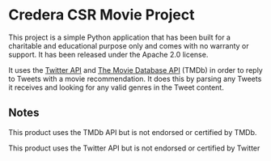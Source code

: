 # Credera CSR Movie Project

This project is a simple Python application that has been built for a charitable and educational purpose only and comes with no  warranty or support. It has been released under the Apache 2.0 license. 
 
It uses the [Twitter API](https://developer.twitter.com/en/docs/twitter-api) and [The Movie Database API](https://developers.themoviedb.org/3/getting-started/introduction) (TMDb) in order to reply to Tweets with a movie recommendation.
It does this by parsing any Tweets it receives and looking for any valid genres in the Tweet content. 


## Notes
This product uses the TMDb API but is not endorsed or certified by TMDb.

This product uses the Twitter API but is not endorsed or certified by Twitter
